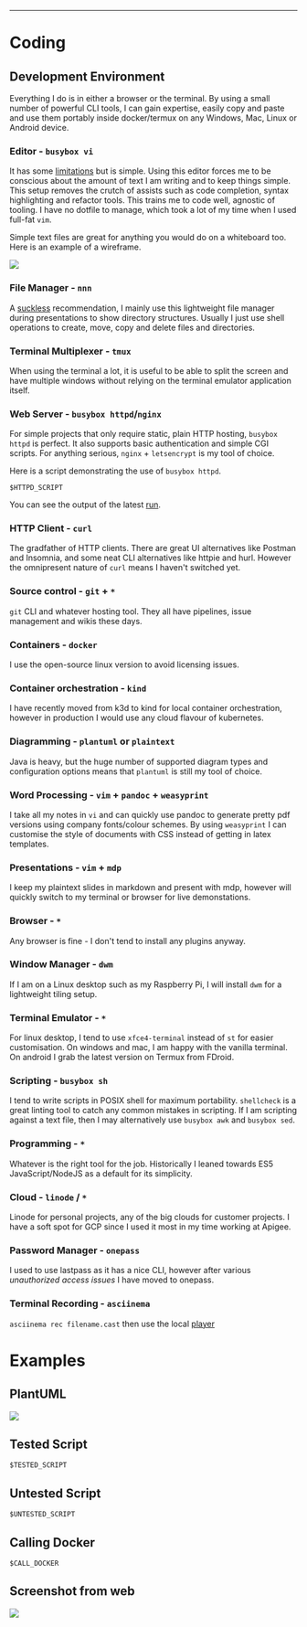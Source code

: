 ---

# Coding
## Development Environment

Everything I do is in either a browser or the terminal. By using a small number of
powerful CLI tools, I can gain expertise, easily copy and paste and use them portably
inside docker/termux on any Windows, Mac, Linux or Android device.

### Editor - `busybox vi` 

<div id="vi-demo"></div>

It has some [limitations](https://en.m.wikibooks.org/wiki/Learning_the_vi_Editor/BusyBox_vi) but is simple. Using this editor forces me to
be conscious about the amount of text I am writing and to keep things simple. This setup removes the crutch of assists such as code completion, syntax highlighting and refactor tools.
This trains me to code well, agnostic of tooling. I have no dotfile to manage, which took a lot of my time when I used
full-fat `vim`.

Simple text files are great for anything you would do on a whiteboard too. Here is
an example of a wireframe.

![](wire.txt.png)

### File Manager - `nnn` 

<div id="nnn-demo"></div>

A [suckless](https://suckless.org/rocks/) recommendation, I mainly use this lightweight file manager during presentations to show directory structures. Usually I just
use shell operations to create, move, copy and delete files and directories.

### Terminal Multiplexer - `tmux`

<div id="tmux-demo"></div>

When using the terminal a lot, it is useful to be able to split the screen and have multiple windows without relying on the terminal emulator application
itself.

### Web Server - `busybox httpd`/`nginx` 

For simple projects that only require static, plain HTTP hosting, `busybox httpd` is perfect. It also supports basic authentication and simple CGI scripts.
For anything serious, `nginx` + `letsencrypt` is my tool of choice.

Here is a script demonstrating the use of `busybox httpd`. 

```
$HTTPD_SCRIPT
```

You can see the output of the latest [run](CallHTTPD.sh.out).

### HTTP Client - `curl`

The gradfather of HTTP clients. There are great UI alternatives like Postman and Insomnia, and some neat CLI alternatives like httpie and hurl. However the omnipresent 
nature of `curl` means I haven't switched yet.

### Source control - `git` + `*` 

`git` CLI and whatever hosting tool. They all have pipelines, issue management and wikis these days.

### Containers - `docker` 

I use the open-source linux version to avoid licensing issues.

### Container orchestration - `kind` 

I have recently moved from k3d to kind for local container orchestration, however in production I would use any cloud flavour of kubernetes.

### Diagramming - `plantuml` or `plaintext` 

Java is heavy, but the huge number of supported diagram types and configuration options means that `plantuml` is still my tool of choice.

### Word Processing - `vim` + `pandoc` + `weasyprint` 

I take all my notes in `vi` and can quickly use pandoc to generate pretty pdf versions using company fonts/colour schemes. By using `weasyprint`
I can customise the style of documents with CSS instead of getting in latex templates.

### Presentations - `vim` + `mdp` 

I keep my plaintext slides in markdown and present with mdp, however will quickly switch to my terminal or browser for live demonstations.

### Browser - `*` 

Any browser is fine - I don't tend to install any plugins anyway.

### Window Manager - `dwm` 

If I am on a Linux desktop such as my Raspberry Pi, I will install `dwm` for a lightweight tiling setup. 

### Terminal Emulator - `*`

For linux desktop, I tend to use `xfce4-terminal` instead of `st` for easier customisation. On windows and mac, I am happy with the vanilla terminal. On android I
grab the latest version on Termux from FDroid.

### Scripting - `busybox sh` 

I tend to write scripts in POSIX shell for maximum portability. `shellcheck` is a great linting tool to catch any common mistakes in scripting. If I am scripting 
against a text file, then I may alternatively use `busybox awk` and `busybox sed`.

### Programming - `*` 

Whatever is the right tool for the job. Historically I leaned towards ES5 JavaScript/NodeJS as a default for its simplicity.

### Cloud - `linode` / `*` 

Linode for personal projects, any of the big clouds for customer projects. I have a soft spot for GCP since I used it most in my time working at Apigee.

### Password Manager - `onepass` 

I used to use lastpass as it has a nice CLI, however after various _unauthorized access issues_ I have moved to onepass.

### Terminal Recording - `asciinema`

`asciinema rec filename.cast` then use the local [player](https://github.com/asciinema/asciinema-player)

# Examples

## PlantUML

![](eg.png)

## Tested Script

```
$TESTED_SCRIPT
```

## Untested Script

```
$UNTESTED_SCRIPT
```

## Calling Docker

```
$CALL_DOCKER
```

## Screenshot from web

![](last-screenshot.png)

